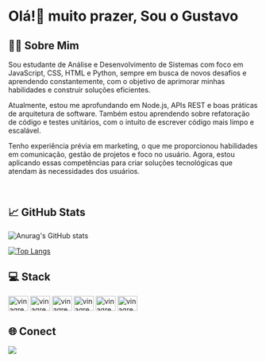 # Olá!👋 muito prazer, Sou o Gustavo

## 👨‍💻 Sobre Mim

Sou estudante de Análise e Desenvolvimento de Sistemas com foco em JavaScript, CSS, HTML e Python, sempre em busca de novos desafios e aprendendo constantemente, com o objetivo de aprimorar minhas habilidades e construir soluções eficientes.

Atualmente, estou me aprofundando em Node.js, APIs REST e boas práticas de arquitetura de software. Também estou aprendendo sobre refatoração de código e testes unitários, com o intuito de escrever código mais limpo e escalável.

Tenho experiência prévia em marketing, o que me proporcionou habilidades em comunicação, gestão de projetos e foco no usuário. Agora, estou aplicando essas competências para criar soluções tecnológicas que atendam às necessidades dos usuários.

<br>

## 📈 GitHub Stats
![Anurag's GitHub stats](https://github-readme-stats.vercel.app/api?username=gsvinagre&show_icons=true&theme=radical)

[![Top Langs](https://github-readme-stats.vercel.app/api/top-langs/?username=gsvinagre&layout=compact)](https://github.com/anuraghazra/github-readme-stats) 

## 💻 Stack
<div>
<img align="center" alt="vinagre-py" height="30" width="40" src="https://cdn.jsdelivr.net/gh/devicons/devicon@latest/icons/python/python-original-wordmark.svg" />
<img align="center" alt="vinagre-py" height="30" width="40" 
src="https://cdn.jsdelivr.net/gh/devicons/devicon@latest/icons/mysql/mysql-original-wordmark.svg" />
<img align="center" alt="vinagre-py" height="30" width="40" src="https://cdn.jsdelivr.net/gh/devicons/devicon@latest/icons/javascript/javascript-original.svg" />
<img align="center" alt="vinagre-py" height="30" width="40" src="https://cdn.jsdelivr.net/gh/devicons/devicon@latest/icons/typescript/typescript-original.svg" />
<img align="center" alt="vinagre-py" height="30" width="40" src="https://cdn.jsdelivr.net/gh/devicons/devicon@latest/icons/html5/html5-original-wordmark.svg" />
<img align="center" alt="vinagre-py" height="30" width="40" src="https://cdn.jsdelivr.net/gh/devicons/devicon@latest/icons/css3/css3-original-wordmark.svg" />
</div>

## 🌐 Conect
<div>
  <a href="https://www.linkedin.com/in/gsvinagre/"> <img src="https://img.shields.io/badge/LinkedIn-0077B5?style=for-the-badge&logo=linkedin&logoColor=white" target="_blank"></a>
</div>
